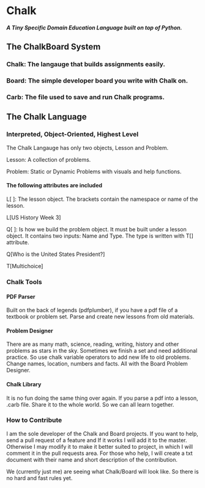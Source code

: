 # Chalk
***A Tiny Specific Domain Education Language built on top of Python.***

## The ChalkBoard System
### Chalk: The langauge that builds assignments easily.

### Board: The simple developer board you write with Chalk on.

### Carb: The file used to save and run Chalk programs.

## The Chalk Language
### Interpreted, Object-Oriented, Highest Level
The Chalk Langauge has only two objects, Lesson and Problem.

Lesson: A collection of problems.

Problem: Static or Dynamic Problems with visuals and help functions.

#### The following attributes are included
L[ ]: The lesson object. The brackets contain the namespace or name of the lesson.

L[US History Week 3]

Q[ ]: Is how we build the problem object. It must be built under a lesson object. It contains two inputs:
Name and Type. The type is written with T[] attribute.

Q[Who is the United States President?]

T[Multichoice]

### Chalk Tools
#### PDF Parser
Built on the back of legends (pdfplumber), if you have a pdf file of a textbook or problem set.
Parse and create new lessons from old materials.

#### Problem Designer
There are as many math, science, reading, writing, history and other problems as stars in the sky.
Sometimes we finish a set and need additional practice. So use chalk variable operators to add new life 
to old problems. Change names, location, numbers and facts. All with the Board Problem Designer.

#### Chalk Library
It is no fun doing the same thing over again. If you parse a pdf into a lesson, .carb file. Share it to the whole
world. So we can all learn together.

### How to Contribute
I am the sole developer of the Chalk and Board projects. If you want to help, send a pull request of a feature and If it works
I will add it to the master. Otherwise I may modify it to make it better suited to project, in which I will comment
it in the pull requests area. For those who help, I will create a txt document with their name and short description of the contribution.


We (currently just me) are seeing what Chalk/Board will look like. So there is no hard and fast rules yet. 



